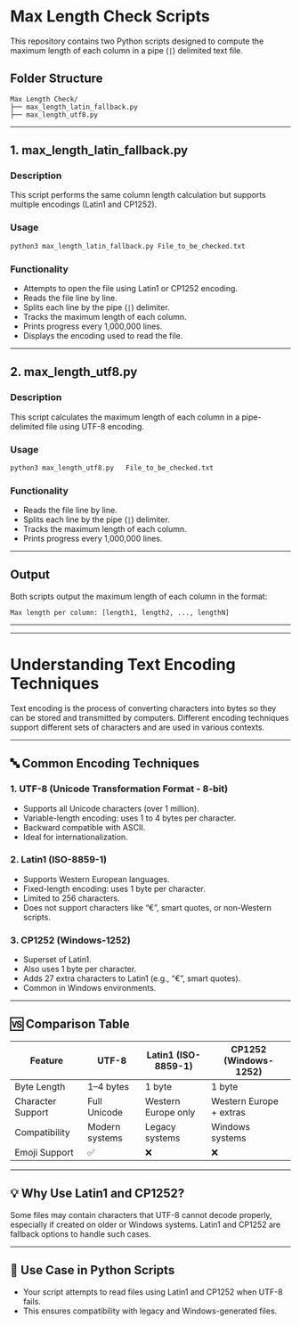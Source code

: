 
# Max Length Check Scripts

This repository contains two Python scripts designed to compute the maximum length of each column in a pipe (`|`) delimited text file.

## Folder Structure
```
Max Length Check/
├── max_length_latin_fallback.py
├── max_length_utf8.py	
```

---


## 1. max_length_latin_fallback.py

### Description
This script performs the same column length calculation but supports multiple encodings (Latin1 and CP1252).

### Usage
```bash
python3 max_length_latin_fallback.py File_to_be_checked.txt
```

### Functionality
- Attempts to open the file using Latin1 or CP1252 encoding.
- Reads the file line by line.
- Splits each line by the pipe (`|`) delimiter.
- Tracks the maximum length of each column.
- Prints progress every 1,000,000 lines.
- Displays the encoding used to read the file.

---

## 2. max_length_utf8.py	

### Description
This script calculates the maximum length of each column in a pipe-delimited file using UTF-8 encoding.

### Usage
```bash
python3 max_length_utf8.py	 File_to_be_checked.txt
```

### Functionality
- Reads the file line by line.
- Splits each line by the pipe (`|`) delimiter.
- Tracks the maximum length of each column.
- Prints progress every 1,000,000 lines.

---

## Output
Both scripts output the maximum length of each column in the format:
```
Max length per column: [length1, length2, ..., lengthN]
```


---
---
# Understanding Text Encoding Techniques

Text encoding is the process of converting characters into bytes so they can be stored and transmitted by computers. Different encoding techniques support different sets of characters and are used in various contexts.

---

## 🔤 Common Encoding Techniques

### 1. UTF-8 (Unicode Transformation Format - 8-bit)
- Supports all Unicode characters (over 1 million).
- Variable-length encoding: uses 1 to 4 bytes per character.
- Backward compatible with ASCII.
- Ideal for internationalization.

### 2. Latin1 (ISO-8859-1)
- Supports Western European languages.
- Fixed-length encoding: uses 1 byte per character.
- Limited to 256 characters.
- Does not support characters like “€”, smart quotes, or non-Western scripts.

### 3. CP1252 (Windows-1252)
- Superset of Latin1.
- Also uses 1 byte per character.
- Adds 27 extra characters to Latin1 (e.g., “€”, smart quotes).
- Common in Windows environments.

---

## 🆚 Comparison Table

| Feature            | UTF-8         | Latin1 (ISO-8859-1) | CP1252 (Windows-1252) |
|--------------------|---------------|----------------------|------------------------|
| Byte Length        | 1–4 bytes     | 1 byte               | 1 byte                 |
| Character Support  | Full Unicode  | Western Europe only  | Western Europe + extras|
| Compatibility      | Modern systems| Legacy systems       | Windows systems        |
| Emoji Support      | ✅            | ❌                   | ❌                     |

---

## 💡 Why Use Latin1 and CP1252?
Some files may contain characters that UTF-8 cannot decode properly, especially if created on older or Windows systems. Latin1 and CP1252 are fallback options to handle such cases.

---

## 📄 Use Case in Python Scripts
- Your script attempts to read files using Latin1 and CP1252 when UTF-8 fails.
- This ensures compatibility with legacy and Windows-generated files.


